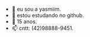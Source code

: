 - 👋 eu sou a yasmiim.
- 👀 estou estudando no github.
- 💞️ 15 anos.
- 📫 cntt: (42)98888-9451.

<!---
yyasmiim10/yyasmiim10 is a ✨ special ✨ repository because its `README.md` (this file) appears on your GitHub profile.
You can click the Preview link to take a look at your changes.
--->
